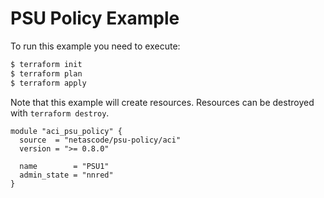 <!-- BEGIN_TF_DOCS -->
# PSU Policy Example

To run this example you need to execute:

```bash
$ terraform init
$ terraform plan
$ terraform apply
```

Note that this example will create resources. Resources can be destroyed with `terraform destroy`.

```hcl
module "aci_psu_policy" {
  source  = "netascode/psu-policy/aci"
  version = ">= 0.8.0"

  name        = "PSU1"
  admin_state = "nnred"
}
```
<!-- END_TF_DOCS -->